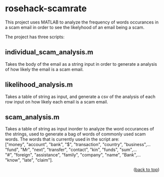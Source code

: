 # rosehack-scamrate

<!-- ABOUT THE PROJECT -->

This project uses MATLAB to analyze the frequency of words occurances in a scam email in order to see the likelyhood of an email being a scam.

The project has three scripts:

## individual_scam_analysis.m 
Takes the body of the email as a string input in order to generate a analysis of how likely the email is a scam email.

## likelihood_analysis.m
Takes a table of string as input, and generate a csv of the analysis of each row input on how likely each email is a scam email.

## scam_analysis.m
Takes a table of string as input inorder to analyze the word occurances of the strings, used to generate a bag of words of commonly used scam words.
The words that is currently used in the script are:    
        ["money", "account", "bank", "$", "transaction", "country", "business",...  
        "fund", "Mr", "next", "transfer", "contact", "kin", "funds", "sum",...   
        "#", "foreign", "assistance", "family", "company", "name", "Bank",...   
        "know", "late", "claim"].   

<p align="right">(<a href="#readme-top">back to top</a>)</p>
